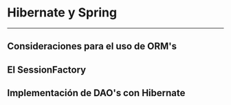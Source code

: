 # Hibernate y Spring

------

## Consideraciones para el uso de ORM's



## El SessionFactory



## Implementación de DAO's con Hibernate


